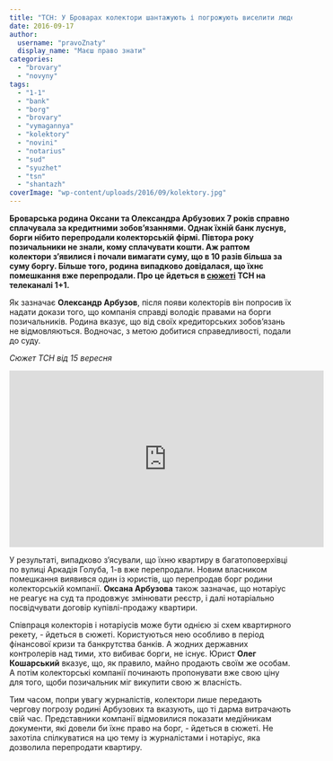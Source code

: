 ```yaml
---
title: "ТСН: У Броварах колектори шантажують і погрожують виселити людей із квартири – ВІДЕО"
date: 2016-09-17
author: 
  username: "pravoZnaty"
  display_name: "Маєш право знати"
categories: 
  - "brovary"
  - "novyny"
tags: 
  - "1-1"
  - "bank"
  - "borg"
  - "brovary"
  - "vymagannya"
  - "kolektory"
  - "novini"
  - "notarius"
  - "sud"
  - "syuzhet"
  - "tsn"
  - "shantazh"
coverImage: "wp-content/uploads/2016/09/kolektory.jpg"
---
```


**Броварська родина Оксани та Олександра Арбузових 7 років справно сплачувала за кредитними зобов’язаннями. Однак їхній банк луснув, борги нібито перепродали колекторській фірмі. Півтора року позичальники не знали, кому сплачувати кошти. Аж раптом колектори з’явилися і почали вимагати суму, що в 10 разів більша за суму боргу. Більше того, родина випадково довідалася, що їхнє помешкання вже перепродали. Про це йдеться в [сюжеті](https://tsn.ua/video/video-novini/u-brovarah-kolektori-shantazhuyut-ta-pogrozhuyut-viseliti-lyudey-iz-zhitla.html) ТСН на телеканалі 1+1.**

Як зазначає **Олександр Арбузов**, після появи колекторів він попросив їх надати докази того, що компанія справді володіє правами на борги позичальників. Родина вказує, що від своїх кредиторських зобов’язань не відмовляються. Водночас, з метою добитися справедливості, подали до суду.

_Сюжет ТСН від 15 вересня_

<iframe src="https://www.youtube.com/embed/IWHW0hbwD9g" width="560" height="315" frameborder="0" allowfullscreen="allowfullscreen"></iframe>

У результаті, випадково з’ясували, що їхню квартиру в багатоповерхівці по вулиці Аркадія Голуба, 1-в вже перепродали. Новим власником помешкання виявився один із юристів, що перепродав борг родини колекторській компанії. **Оксана Арбузова** також зазначає, що нотаріус не реагує на суд та продовжує змінювати реєстр, і далі нотаріально посвідчувати договір купівлі-продажу квартири.

Співпраця колекторів і нотаріусів може бути однією зі схем квартирного рекету, - йдеться в сюжеті. Користуються нею особливо в період фінансової кризи та банкрутства банків. А жодних державних контролерів над тими, хто вибиває борги, не існує. Юрист **Олег Кошарський** вказує, що, як правило, майно продають своїм же особам. А потім колекторські компанії починають пропонувати вже свою ціну для того, щоби позичальник міг викупити свою ж власність.

Тим часом, попри увагу журналістів, колектори лише передають чергову погрозу родині Арбузових та вказують, що ті дарма витрачають свій час. Представники компанії відмовилися показати медійникам документи, які довели би їхнє право на борг, - йдеться в сюжеті. Не захотіла спілкуватися на цю тему із журналістами і нотаріус, яка дозволила перепродати квартиру.
